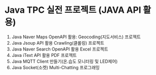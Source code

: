 # Java TPC 실전 프로젝트 (JAVA API 활용)

1. Java Naver Maps OpenAPI 활용: Geocoding(지도서비스) 프로젝트
2. Java Jsoup API 활용 Crawling(클롤링) 프로젝트
3. Java Naver Search OpenAPI 활용 Excel 프로젝트 
4. Java iText API 활용 PDF 프로젝트
5. Java MQTT Client 만들기(온.습도 모니터링 및 LED제어) 
6. Java Socket(소켓) Multi-Chatting 프로그래밍